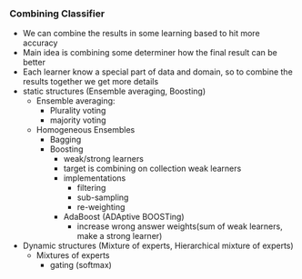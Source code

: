 ### Combining Classifier
- We can combine the results in some learning based to hit more accuracy
- Main idea is combining some determiner how the final result can be better 
- Each learner know a special part of data and domain, so to combine the results together we get more details
- static structures (Ensemble averaging, Boosting)
    - Ensemble averaging:
        - Plurality voting
        - majority voting
    - Homogeneous Ensembles
        - Bagging
        - Boosting
            - weak/strong learners
            - target is combining on collection weak learners
            - implementations
                - filtering
                - sub-sampling
                - re-weighting
            - AdaBoost (ADAptive BOOSTing)
                - increase wrong answer weights(sum of weak learners, make a strong learner)
- Dynamic structures (Mixture of experts, Hierarchical mixture of experts)
    - Mixtures of experts
        - gating (softmax)